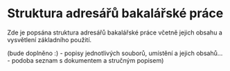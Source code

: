 # Struktura adresářů bakalářské práce
Zde je popsána struktura adresářů bakalářské práce včetně jejich obsahu a vysvětlení základního použití.

(bude doplněno :) - popisy jednotlivých souborů, umístění a jejich obsahů... - podoba seznam s dokumentem a stručným popisem)
